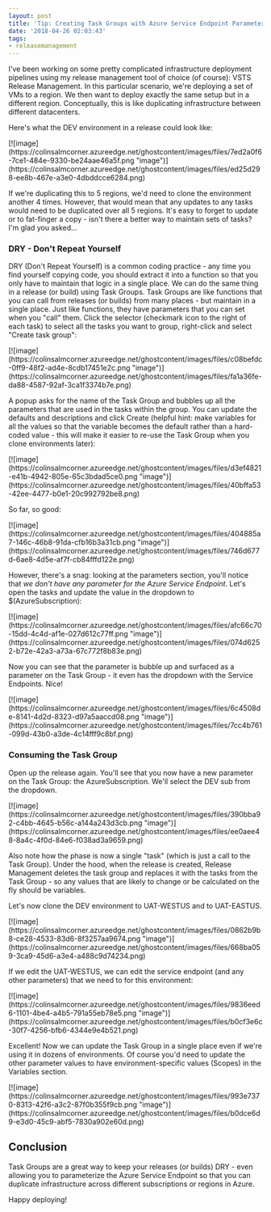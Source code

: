 ```yaml
---
layout: post
title: 'Tip: Creating Task Groups with Azure Service Endpoint Parameters'
date: '2018-04-26 02:03:43'
tags:
- releasemanagement
---
```


I've been working on some pretty complicated infrastructure deployment pipelines using my release management tool of choice (of course): VSTS Release Management. In this particular scenario, we're deploying a set of VMs to a region. We then want to deploy exactly the same setup but in a different region. Conceptually, this is like duplicating infrastructure between different datacenters.

Here's what the DEV environment in a release could look like:

<!--kg-card-begin: html-->[![image](https://colinsalmcorner.azureedge.net/ghostcontent/images/files/7ed2a0f6-7ce1-484e-9330-be24aae46a5f.png "image")](https://colinsalmcorner.azureedge.net/ghostcontent/images/files/ed25d298-ee8b-467e-a3e0-4dbddcce6284.png)<!--kg-card-end: html-->

If we're duplicating this to 5 regions, we'd need to clone the environment another 4 times. However, that would mean that any updates to any tasks would need to be duplicated over all 5 regions. It's easy to forget to update or to fat-finger a copy - isn't there a better way to maintain sets of tasks? I'm glad you asked…

### DRY - Don't Repeat Yourself

DRY (Don't Repeat Yourself) is a common coding practice - any time you find yourself copying code, you should extract it into a function so that you only have to maintain that logic in a single place. We can do the same thing in a release (or build) using Task Groups. Task Groups are like functions that you can call from releases (or builds) from many places - but maintain in a single place. Just like functions, they have parameters that you can set when you "call" them. Click the selector (checkmark icon to the right of each task) to select all the tasks you want to group, right-click and select "Create task group":

<!--kg-card-begin: html-->[![image](https://colinsalmcorner.azureedge.net/ghostcontent/images/files/c08befdc-0ff9-48f2-ad4e-8cdb17451e2c.png "image")](https://colinsalmcorner.azureedge.net/ghostcontent/images/files/fa1a36fe-da88-4587-92af-3ca1f3374b7e.png)<!--kg-card-end: html-->

A popup asks for the name of the Task Group and bubbles up all the parameters that are used in the tasks within the group. You can update the defaults and descriptions and click Create (helpful hint: make variables for all the values so that the variable becomes the default rather than a hard-coded value - this will make it easier to re-use the Task Group when you clone environments later):

<!--kg-card-begin: html-->[![image](https://colinsalmcorner.azureedge.net/ghostcontent/images/files/d3ef4821-e41b-4942-805e-65c3bdad5ce0.png "image")](https://colinsalmcorner.azureedge.net/ghostcontent/images/files/40bffa53-42ee-4477-b0e1-20c992792be8.png)<!--kg-card-end: html-->

So far, so good:

<!--kg-card-begin: html-->[![image](https://colinsalmcorner.azureedge.net/ghostcontent/images/files/404885a7-146c-46b8-91da-cfb16b3a31cb.png "image")](https://colinsalmcorner.azureedge.net/ghostcontent/images/files/746d677d-6ae8-4d5e-af7f-cb84fffd122e.png)<!--kg-card-end: html-->

However, there's a snag: looking at the parameters section, you'll notice that _we don't have any parameter for the Azure Service Endpoint_. Let's open the tasks and update the value in the dropdown to $(AzureSubscription):

<!--kg-card-begin: html-->[![image](https://colinsalmcorner.azureedge.net/ghostcontent/images/files/afc66c70-15dd-4c4d-af1e-027d612c77ff.png "image")](https://colinsalmcorner.azureedge.net/ghostcontent/images/files/074d6252-b72e-42a3-a73a-67c772f8b83e.png)<!--kg-card-end: html-->

Now you can see that the parameter is bubble up and surfaced as a parameter on the Task Group - it even has the dropdown with the Service Endpoints. Nice!

<!--kg-card-begin: html--> [![image](https://colinsalmcorner.azureedge.net/ghostcontent/images/files/6c4508de-8141-4d2d-8323-d97a5aaccd08.png "image")](https://colinsalmcorner.azureedge.net/ghostcontent/images/files/7cc4b761-099d-43b0-a3de-4c14fff9c8bf.png)<!--kg-card-end: html-->
### Consuming the Task Group

Open up the release again. You'll see that you now have a new parameter on the Task Group: the AzureSubscription. We'll select the DEV sub from the dropdown.

<!--kg-card-begin: html-->[![image](https://colinsalmcorner.azureedge.net/ghostcontent/images/files/390bba92-c4bb-4645-b56c-a144a243d3cb.png "image")](https://colinsalmcorner.azureedge.net/ghostcontent/images/files/ee0aee48-8a4c-4f0d-84e6-f038ad3a9659.png)<!--kg-card-end: html-->

Also note how the phase is now a single "task" (which is just a call to the Task Group). Under the hood, when the release is created, Release Management deletes the task group and replaces it with the tasks from the Task Group - so any values that are likely to change or be calculated on the fly should be variables.

Let's now clone the DEV environment to UAT-WESTUS and to UAT-EASTUS.

<!--kg-card-begin: html-->[![image](https://colinsalmcorner.azureedge.net/ghostcontent/images/files/0862b9b8-ce28-4533-83d6-8f3257aa9674.png "image")](https://colinsalmcorner.azureedge.net/ghostcontent/images/files/668ba059-3ca9-45d6-a3e4-a488c9d74234.png)<!--kg-card-end: html-->

If we edit the UAT-WESTUS, we can edit the service endpoint (and any other parameters) that we need to for this environment:

<!--kg-card-begin: html-->[![image](https://colinsalmcorner.azureedge.net/ghostcontent/images/files/9836eed6-1101-4be4-a4b5-791a55eb78e5.png "image")](https://colinsalmcorner.azureedge.net/ghostcontent/images/files/b0cf3e6c-30f7-4256-bfb6-4344e9e4b521.png)<!--kg-card-end: html-->

Excellent! Now we can update the Task Group in a single place even if we're using it in dozens of environments. Of course you'd need to update the other parameter values to have environment-specific values (Scopes) in the Variables section.

<!--kg-card-begin: html-->[![image](https://colinsalmcorner.azureedge.net/ghostcontent/images/files/993e7370-8313-42f6-a3c2-87f0b355f9cb.png "image")](https://colinsalmcorner.azureedge.net/ghostcontent/images/files/b0dce6d9-e3d0-45c9-abf5-7830a902e60d.png)<!--kg-card-end: html-->
## Conclusion

Task Groups are a great way to keep your releases (or builds) DRY - even allowing you to parameterize the Azure Service Endpoint so that you can duplicate infrastructure across different subscriptions or regions in Azure.

Happy deploying!

